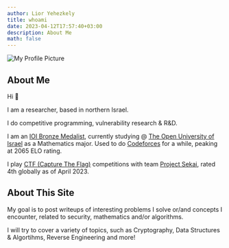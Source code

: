 ```yaml
---
author: Lior Yehezkely
title: whoami
date: 2023-04-12T17:57:40+03:00
description: About Me
math: false
---
```


![My Profile Picture](/images/profile_picture.jpg)

## About Me

Hi 👋

I am a researcher, based in northern Israel.

I do competitive programming, vulnerability research & R&D.

I am an [IOI Bronze Medalist](http://stats.ioinformatics.org/people/7485), currently studying @ [The Open University of Israel](https://en.wikipedia.org/wiki/Open_University_of_Israel) as a Mathematics major. Used to do [Codeforces](https://codeforces.com/) for a while, peaking at 2065 ELO rating.

I play [CTF (Capture The Flag)](https://www.youtube.com/watch?v=8ev9ZX9J45A) competitions with team [Project Sekai](https://sekai.team/), rated 4th globally as of April 2023.

## About This Site

My goal is to post writeups of interesting problems I solve or/and concepts I encounter, related to security, mathematics and/or algorithms.

I will try to cover a variety of topics, such as Cryptography, Data Structures & Algortihms, Reverse Engineering and more!
